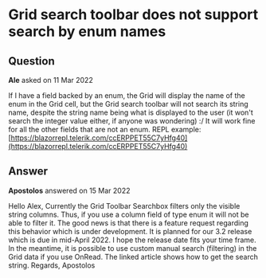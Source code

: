 # Grid search toolbar does not support search by enum names

## Question

**Ale** asked on 11 Mar 2022

If I have a field backed by an enum, the Grid will display the name of the enum in the Grid cell, but the Grid search toolbar will not search its string name, despite the string name being what is displayed to the user (it won't search the integer value either, if anyone was wondering) :/ It will work fine for all the other fields that are not an enum. REPL example: [https://blazorrepl.telerik.com/ccERPPET55C7yHfg40](https://blazorrepl.telerik.com/ccERPPET55C7yHfg40)

## Answer

**Apostolos** answered on 15 Mar 2022

Hello Alex, Currently the Grid Toolbar Searchbox filters only the visible string columns. Thus, if you use a column field of type enum it will not be able to filter it. The good news is that there is a feature request regarding this behavior which is under development. It is planned for our 3.2 release which is due in mid-April 2022. I hope the release date fits your time frame. In the meantime, it is possible to use custom manual search (filtering) in the Grid data if you use OnRead. The linked article shows how to get the search string. Regards, Apostolos
